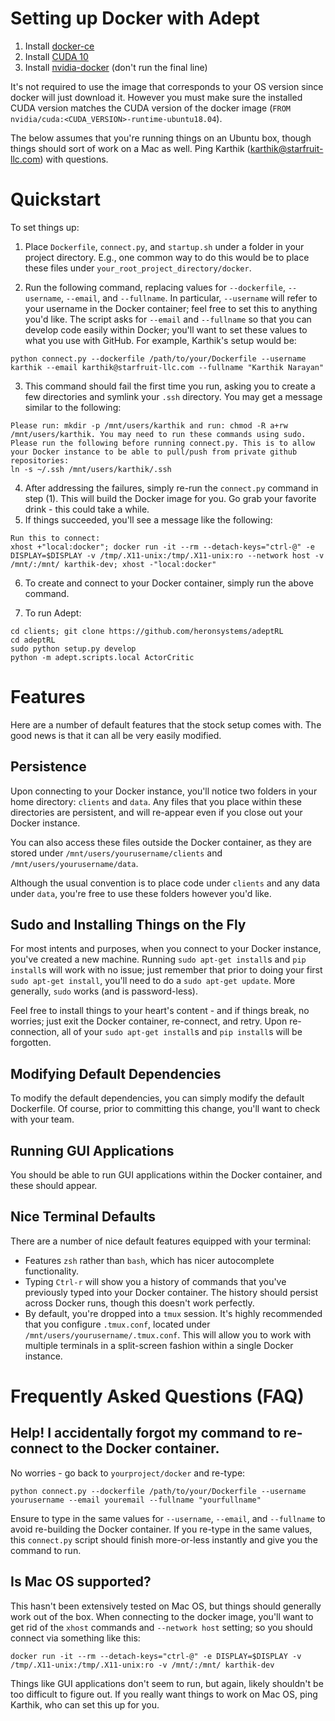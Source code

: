 # Setting up Docker with Adept

1. Install [docker-ce](https://docs.docker.com/install/linux/docker-ce/ubuntu/)
2. Install [CUDA 10](https://developer.nvidia.com/cuda-downloads)
3. Install [nvidia-docker](https://github.com/NVIDIA/nvidia-docker) (don't run
 the final line)

It's not required to use the image that corresponds to your OS version since
docker will just download it. However you must make sure the installed CUDA
version matches the CUDA version of the docker image (`FROM
nvidia/cuda:<CUDA_VERSION>-runtime-ubuntu18.04`).

The below assumes that you're running things on an Ubuntu box, though things should sort of work on a Mac as well. Ping Karthik (karthik@starfruit-llc.com) with questions.

# Quickstart
To set things up:

1. Place `Dockerfile`, `connect.py`, and `startup.sh` under a folder in your project directory. E.g., one common way to do this would be to place these files under `your_root_project_directory/docker`.

2. Run the following command, replacing values for `--dockerfile`, `--username`, `--email`, and `--fullname`. In particular, `--username` will refer to your username in the Docker container; feel free to set this to anything you'd like. The script asks for `--email` and `--fullname` so that you can develop code easily within Docker; you'll want to set these values to what you use with GitHub. For example, Karthik's setup would be:

```
python connect.py --dockerfile /path/to/your/Dockerfile --username karthik --email karthik@starfruit-llc.com --fullname "Karthik Narayan"
```

3. This command should fail the first time you run, asking you to create a few directories and symlink your `.ssh` directory. You may get a message similar to the following:

```
Please run: mkdir -p /mnt/users/karthik and run: chmod -R a+rw /mnt/users/karthik. You may need to run these commands using sudo.
Please run the following before running connect.py. This is to allow your Docker instance to be able to pull/push from private github repositories:
ln -s ~/.ssh /mnt/users/karthik/.ssh
```

4. After addressing the failures, simply re-run the `connect.py` command in step (1). This will build the Docker image for you. Go grab your favorite drink - this could take a while.
5. If things succeeded, you'll see a message like the following:
```
Run this to connect:
xhost +"local:docker"; docker run -it --rm --detach-keys="ctrl-@" -e DISPLAY=$DISPLAY -v /tmp/.X11-unix:/tmp/.X11-unix:ro --network host -v /mnt/:/mnt/ karthik-dev; xhost -"local:docker"
```
6. To create and connect to your Docker container, simply run the above command.

7. To run Adept:
```
cd clients; git clone https://github.com/heronsystems/adeptRL
cd adeptRL
sudo python setup.py develop
python -m adept.scripts.local ActorCritic
```

# Features
Here are a number of default features that the stock setup comes with. The good news is that it can all be very easily modified.

## Persistence
Upon connecting to your Docker instance, you'll notice two folders in your home directory: `clients` and `data`. Any files that you place within these directories are persistent, and will re-appear even if you close out your Docker instance.

You can also access these files outside the Docker container, as they are stored under `/mnt/users/yourusername/clients` and `/mnt/users/yourusername/data`.

Although the usual convention is to place code under `clients` and any data under `data`, you're free to use these folders however you'd like.

## Sudo and Installing Things on the Fly
For most intents and purposes, when you connect to your Docker instance, you've created a new machine. Running `sudo apt-get install`s and `pip install`s will work with no issue; just remember that prior to doing your first `sudo apt-get install`, you'll need to do a `sudo apt-get update`. More generally, `sudo` works (and is password-less).

Feel free to install things to your heart's content - and if things break, no worries; just exit the Docker container, re-connect, and retry. Upon re-connection, all of your `sudo apt-get install`s and `pip install`s will be forgotten.

## Modifying Default Dependencies
To modify the default dependencies, you can simply modify the default Dockerfile. Of course, prior to committing this change, you'll want to check with your team.

## Running GUI Applications
You should be able to run GUI applications within the Docker container, and these should appear.

## Nice Terminal Defaults

There are a number of nice default features equipped with your terminal:

- Features `zsh` rather than `bash`, which has nicer autocomplete functionality.
- Typing `Ctrl-r` will show you a history of commands that you've previously typed into your Docker container. The history should persist across Docker runs, though this doesn't work perfectly.
- By default, you're dropped into a `tmux` session. It's highly recommended that you configure `.tmux.conf`, located under `/mnt/users/yourusername/.tmux.conf`. This will allow you to work with multiple terminals in a split-screen fashion within a single Docker instance.

# Frequently Asked Questions (FAQ)

## Help! I accidentally forgot my command to re-connect to the Docker container.
No worries - go back to `yourproject/docker` and re-type:
```
python connect.py --dockerfile /path/to/your/Dockerfile --username yourusername --email youremail --fullname "yourfullname"
```
Ensure to type in the same values for `--username`, `--email`, and `--fullname` to avoid re-building the Docker container. If you re-type in the same values, this `connect.py` script should finish more-or-less instantly and give you the command to run.

## Is Mac OS supported?
This hasn't been extensively tested on Mac OS, but things should generally work out of the box. When connecting to the docker image, you'll want to get rid of the `xhost` commands and `--network host` setting; so you should connect via something like this:

```docker run -it --rm --detach-keys="ctrl-@" -e DISPLAY=$DISPLAY -v /tmp/.X11-unix:/tmp/.X11-unix:ro -v /mnt/:/mnt/ karthik-dev```

Things like GUI applications don't seem to run, but again, likely shouldn't be too difficult to figure out. If you really want things to work on Mac OS, ping Karthik, who can set this up for you.